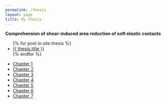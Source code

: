 ```yaml
---
permalink: /thesis
layout: page
title: My thesis
---
```


**Comprehension of shear-induced area reduction of soft elastic contacts**

<ul>
  {% for post in site.thesis %}
    <li>
      <a href=".{{ thesis.url }}">{{ thesis.title }}</a>
    </li>
  {% endfor %}
</ul>

* [Chapter 1]()
* [Chapter 2]()
* [Chapter 3]()
* [Chapter 4]()
* [Chapter 5]()
* [Chapter 6]()
* [Chapter 7]()
